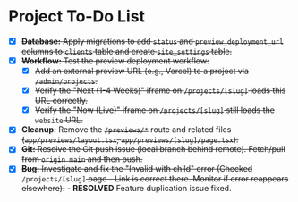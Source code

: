 # Project To-Do List

- [x] ~~**Database:** Apply migrations to add `status` and `preview_deployment_url` columns to `clients` table and create `site_settings` table.~~
- [x] ~~**Workflow:** Test the preview deployment workflow:~~
    - [x] ~~Add an external preview URL (e.g., Vercel) to a project via `/admin/projects`.~~
    - [x] ~~Verify the "Next (1-4 Weeks)" iframe on `/projects/[slug]` loads this URL correctly.~~
    - [x] ~~Verify the "Now (Live)" iframe on `/projects/[slug]` still loads the `website` URL.~~
- [x] ~~**Cleanup:** Remove the `/previews/*` route and related files (`app/previews/layout.tsx`, `app/previews/[slug]/page.tsx`).~~
- [x] ~~**Git:** Resolve the Git push issue (local branch behind remote). Fetch/pull from `origin main` and then push.~~
- [x] ~~**Bug:** Investigate and fix the "Invalid <Link> with <a> child" error (Checked `/projects/[slug]` page - Link is correct there. Monitor if error reappears elsewhere).~~ - **RESOLVED** Feature duplication issue fixed. 